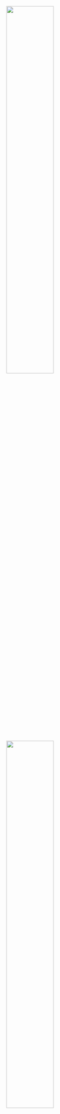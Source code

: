 <p align="center">
  <img height="50%" width="auto" src ="https://github-readme-stats.vercel.app/api?username=warithr621&show_icons=true&count_private=true&theme=ayu-mirage&hide_border=true&hide=issues,contribs&bg_color=00000000">
  <img height="50%" width="auto" src ="https://github-readme-stats.vercel.app/api/top-langs/?username=warithr621&layout=compact&hide_border=true&theme=ayu-mirage&bg_color=00000000&langs_count=6&hide=jupyter%20notebook,tex,css,php&exclude_repo=Pacman-AI">
  <br>
  <br>
</p>
